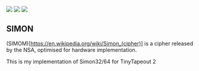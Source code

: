 ![](../../workflows/gds/badge.svg) ![](../../workflows/docs/badge.svg) ![](../../workflows/test/badge.svg)

## SIMON

(SIMOM)[https://en.wikipedia.org/wiki/Simon_(cipher)] is a cipher released by the NSA, optimised for hardware implementation.

This is my implementation of Simon32/64 for TinyTapeout 2
